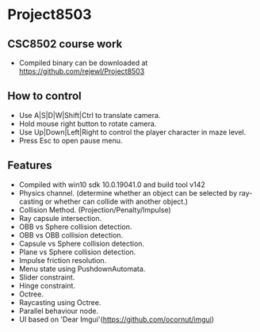 # Project8503
## CSC8502 course work
* Compiled binary can be downloaded at https://github.com/rejewl/Project8503
## How to control
* Use A|S|D|W|Shift|Ctrl to translate camera.
* Hold mouse right button to rotate camera.
* Use Up|Down|Left|Right to control the player character in maze level.
* Press Esc to open pause menu.
## Features
* Compiled with win10 sdk 10.0.19041.0 and build tool v142
* Physics channel. (determine whether an object can be selected by ray-casting or whether can collide with another object.)
* Collision Method. (Projection/Penalty/Impulse)
* Ray capsule intersection.
* OBB vs Sphere collision detection.
* OBB vs OBB collision detection.
* Capsule vs Sphere collision detection.
* Plane vs Sphere collision detection.
* Impulse friction resolution.
* Menu state using PushdownAutomata.
* Slider constraint.
* Hinge constraint.
* Octree.
* Raycasting using Octree.
* Parallel behaviour node.
* UI based on 'Dear Imgui'(https://github.com/ocornut/imgui)